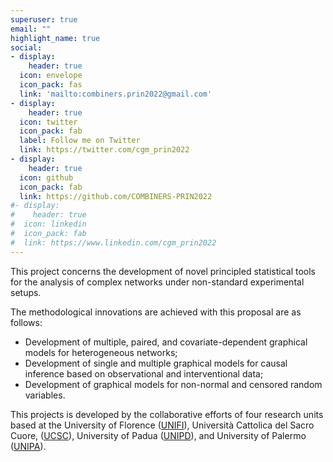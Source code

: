 ```yaml
---
superuser: true
email: ""
highlight_name: true
social:
- display:
    header: true
  icon: envelope
  icon_pack: fas
  link: 'mailto:combiners.prin2022@gmail.com'
- display:
    header: true
  icon: twitter
  icon_pack: fab
  label: Follow me on Twitter
  link: https://twitter.com/cgm_prin2022
- display:
    header: true
  icon: github
  icon_pack: fab
  link: https://github.com/COMBINERS-PRIN2022
#- display:
#    header: true
#  icon: linkedin
#  icon_pack: fab
#  link: https://www.linkedin.com/cgm_prin2022
---
```


This project concerns the development of novel principled statistical tools for the analysis of complex networks under non-standard experimental setups. 

The methodological innovations are achieved with this proposal are as follows:  
- Development of multiple, paired, and covariate-dependent graphical models for heterogeneous networks;
- Development of single and multiple graphical models for causal inference based on observational and interventional data; 
- Development of graphical models for non-normal and censored random variables. 

This projects is developed by the collaborative efforts of four research units based at the University of Florence ([UNIFI](https://www.unifi.it/changelang-eng.html)), Università Cattolica del Sacro Cuore, ([UCSC](https://www.unicatt.eu)), University of Padua ([UNIPD](https://www.unipd.it/en/)), and University of Palermo ([UNIPA](https://www.unipa.it/mobilita/en/)).







